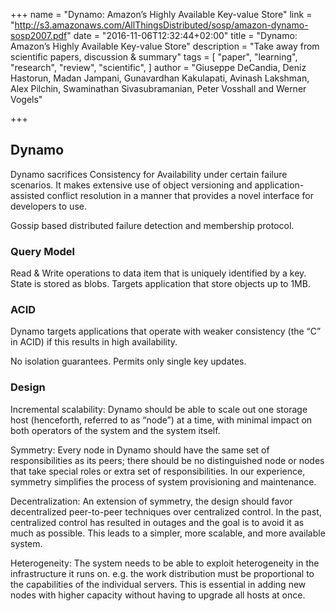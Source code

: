 +++
name = "Dynamo: Amazon’s Highly Available Key-value Store"
link = "http://s3.amazonaws.com/AllThingsDistributed/sosp/amazon-dynamo-sosp2007.pdf"
date = "2016-11-06T12:32:44+02:00"
title = "Dynamo: Amazon’s Highly Available Key-value Store"
description = "Take away from scientific papers, discussion & summary"
tags = [
  "paper",
  "learning",
  "research",
  "review",
  "scientific",
]
author = "Giuseppe DeCandia, Deniz Hastorun, Madan Jampani, Gunavardhan Kakulapati, Avinash Lakshman, Alex Pilchin, Swaminathan Sivasubramanian, Peter Vosshall and Werner Vogels"

+++ 

## Dynamo 

Dynamo sacrifices Consistency for Availability under certain failure scenarios. 
It makes extensive use of object versioning and application-assisted conflict resolution in a manner that provides a novel interface for developers to use.

Gossip based distributed failure detection and membership protocol.

### Query Model

Read & Write operations to data item that is uniquely identified by a key. 
State is stored as blobs.
Targets application that store objects up to 1MB.

### ACID

Dynamo targets applications that operate with weaker consistency (the “C” in ACID) if this results in high availability.

No isolation guarantees. Permits only single key updates.

### Design

Incremental scalability: Dynamo should be able to scale out one storage host (henceforth, referred to as “node”) at a time, 
with minimal impact on both operators of the system and the system itself.

Symmetry: Every node in Dynamo should have the same set of responsibilities as its peers; there should be no distinguished node
or nodes that take special roles or extra set of responsibilities. In our experience, symmetry simplifies the process of system
provisioning and maintenance.

Decentralization: An extension of symmetry, the design should favor decentralized peer-to-peer techniques over centralized
control. In the past, centralized control has resulted in outages and the goal is to avoid it as much as possible. This leads to a simpler,
more scalable, and more available system.

Heterogeneity: The system needs to be able to exploit heterogeneity in the infrastructure it runs on. e.g. the work
distribution must be proportional to the capabilities of the individual servers. This is essential in adding new nodes with
higher capacity without having to upgrade all hosts at once.
